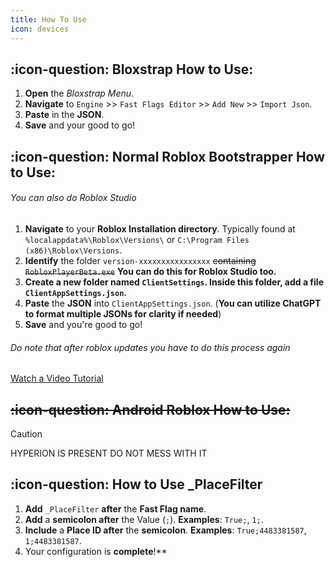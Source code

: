 ```yaml
---
title: How To Use
icon: devices
---
```


## :icon-question: Bloxstrap How to Use:
1. **Open** the *Bloxstrap Menu*.
2. **Navigate** to `Engine` >> `Fast Flags Editor` >> `Add New` >>  `Import Json`.
3. **Paste** in the **JSON**.
4. **Save** and your good to go!

## :icon-question: Normal Roblox Bootstrapper How to Use:
###### You can also do Roblox Studio
1. **Navigate** to your **Roblox Installation directory**. Typically found at `%localappdata%\Roblox\Versions\` or `C:\Program Files (x86)\Roblox\Versions`.
2. **Identify** the folder `version-xxxxxxxxxxxxxxxx` ~~containing `RobloxPlayerBeta.exe`~~ **You can do this for Roblox Studio too.**
3. **Create a new folder named `ClientSettings`. Inside this folder, **add** a file `ClientAppSettings.json`.**
4. **Paste** the **JSON** into `ClientAppSettings.json`. (**You can utilize ChatGPT to format multiple JSONs for clarity if needed**)
5. **Save** and you're good to go!
###### Do note that after roblox updates you have to do this process again

[Watch a Video Tutorial](https://streamable.com/rk5an6)

## ~~:icon-question: Android Roblox How to Use:~~
> [!CAUTION]
> HYPERION IS PRESENT DO NOT MESS WITH IT

## :icon-question: How to Use _PlaceFilter
1. **Add** `_PlaceFilter` **after** the **Fast Flag name**.
2. **Add** a **semicolon after** the Value (`;`). **Examples**: `True;`, `1;`.
3. **Include** a **Place ID after** the **semicolon**. **Examples**: `True;4483381587`, `1;4483381587`.
4. Your configuration is **complete**!**
